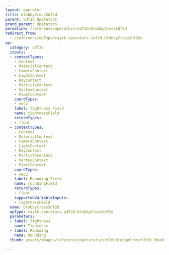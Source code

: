 ```yaml
---
layout: operator
title: blobbyCrossSdf2d
parent: Sdf2d Operators
grand_parent: Operators
permalink: /reference/operators/sdf2d/blobbyCrossSdf2d
redirect_from:
  - /reference/opType/raytk.operators.sdf2d.blobbyCrossSdf2d/
op:
  category: sdf2d
  inputs:
  - contextTypes:
    - Context
    - MaterialContext
    - CameraContext
    - LightContext
    - RayContext
    - ParticleContext
    - VertexContext
    - PixelContext
    coordTypes:
    - vec2
    label: Tightness Field
    name: tightnessField
    returnTypes:
    - float
  - contextTypes:
    - Context
    - MaterialContext
    - CameraContext
    - LightContext
    - RayContext
    - ParticleContext
    - VertexContext
    - PixelContext
    coordTypes:
    - vec2
    label: Rounding Field
    name: roundingField
    returnTypes:
    - float
    supportedVariableInputs:
    - tightnessField
  name: blobbyCrossSdf2d
  opType: raytk.operators.sdf2d.blobbyCrossSdf2d
  parameters:
  - label: Tightness
    name: Tightness
  - label: Rounding
    name: Rounding
  thumb: assets/images/reference/operators/sdf2d/blobbyCrossSdf2d_thumb.png

---
```


